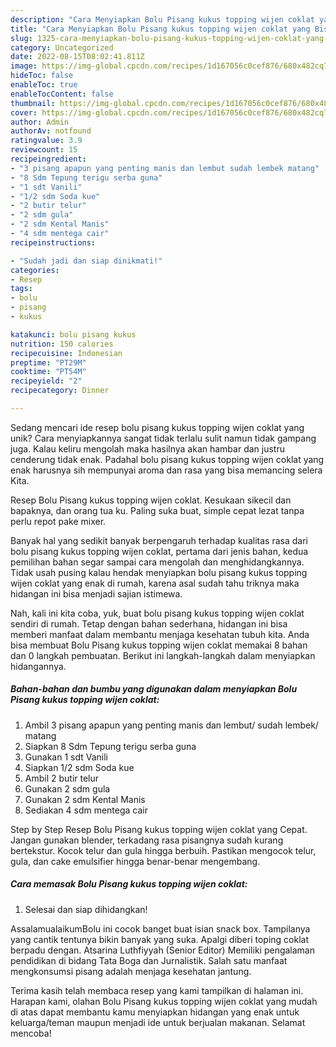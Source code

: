 ```yaml
---
description: "Cara Menyiapkan Bolu Pisang kukus topping wijen coklat yang Bisa Manjain Lidah"
title: "Cara Menyiapkan Bolu Pisang kukus topping wijen coklat yang Bisa Manjain Lidah"
slug: 1325-cara-menyiapkan-bolu-pisang-kukus-topping-wijen-coklat-yang-bisa-manjain-lidah
category: Uncategorized
date: 2022-08-15T08:02:41.811Z
image: https://img-global.cpcdn.com/recipes/1d167056c0cef876/680x482cq70/bolu-pisang-kukus-topping-wijen-coklat-foto-resep-utama.jpg
hideToc: false
enableToc: true
enableTocContent: false
thumbnail: https://img-global.cpcdn.com/recipes/1d167056c0cef876/680x482cq70/bolu-pisang-kukus-topping-wijen-coklat-foto-resep-utama.jpg
cover: https://img-global.cpcdn.com/recipes/1d167056c0cef876/680x482cq70/bolu-pisang-kukus-topping-wijen-coklat-foto-resep-utama.jpg
author: Admin
authorAv: notfound
ratingvalue: 3.9
reviewcount: 15
recipeingredient:
- "3 pisang apapun yang penting manis dan lembut sudah lembek matang"
- "8 Sdm Tepung terigu serba guna"
- "1 sdt Vanili"
- "1/2 sdm Soda kue"
- "2 butir telur"
- "2 sdm gula"
- "2 sdm Kental Manis"
- "4 sdm mentega cair"
recipeinstructions:

- "Sudah jadi dan siap dinikmati!"
categories:
- Resep
tags:
- bolu
- pisang
- kukus

katakunci: bolu pisang kukus 
nutrition: 150 calories
recipecuisine: Indonesian
preptime: "PT29M"
cooktime: "PT54M"
recipeyield: "2"
recipecategory: Dinner

---
```





Sedang mencari ide resep bolu pisang kukus topping wijen coklat yang unik? Cara menyiapkannya sangat tidak terlalu sulit namun tidak gampang juga. Kalau keliru mengolah maka hasilnya akan hambar dan justru cenderung tidak enak. Padahal bolu pisang kukus topping wijen coklat yang enak harusnya sih mempunyai aroma dan rasa yang bisa memancing selera Kita.





Resep Bolu Pisang kukus topping wijen coklat. Kesukaan sikecil dan bapaknya, dan orang tua ku. Paling suka buat, simple cepat lezat tanpa perlu repot pake mixer.

Banyak hal yang sedikit banyak berpengaruh terhadap kualitas rasa dari bolu pisang kukus topping wijen coklat, pertama dari jenis bahan, kedua pemilihan bahan segar sampai cara mengolah dan menghidangkannya. Tidak usah pusing kalau hendak menyiapkan bolu pisang kukus topping wijen coklat yang enak di rumah, karena asal sudah tahu triknya maka hidangan ini bisa menjadi sajian istimewa.






Nah, kali ini kita coba, yuk, buat bolu pisang kukus topping wijen coklat sendiri di rumah. Tetap dengan bahan sederhana, hidangan ini bisa memberi manfaat dalam membantu menjaga kesehatan tubuh kita. Anda bisa membuat Bolu Pisang kukus topping wijen coklat memakai 8 bahan dan 0 langkah pembuatan. Berikut ini langkah-langkah dalam menyiapkan hidangannya.

<!--inarticleads1-->

##### Bahan-bahan dan bumbu yang digunakan dalam menyiapkan Bolu Pisang kukus topping wijen coklat:

1. Ambil 3 pisang apapun yang penting manis dan lembut/ sudah lembek/ matang
1. Siapkan 8 Sdm Tepung terigu serba guna
1. Gunakan 1 sdt Vanili
1. Siapkan 1/2 sdm Soda kue
1. Ambil 2 butir telur
1. Gunakan 2 sdm gula
1. Gunakan 2 sdm Kental Manis
1. Sediakan 4 sdm mentega cair


Step by Step Resep Bolu Pisang kukus topping wijen coklat yang Cepat. Jangan gunakan blender, terkadang rasa pisangnya sudah kurang bertekstur. Kocok telur dan gula hingga berbuih. Pastikan mengocok telur, gula, dan cake emulsifier hingga benar-benar mengembang. 

<!--inarticleads2-->

##### Cara memasak Bolu Pisang kukus topping wijen coklat:


1. Selesai dan siap dihidangkan!

AssalamualaikumBolu ini cocok banget buat isian snack box. Tampilanya yang cantik tentunya bikin banyak yang suka. Apalgi diberi toping coklat berpadu dengan. Atsarina Luthfiyyah (Senior Editor) Memiliki pengalaman pendidikan di bidang Tata Boga dan Jurnalistik. Salah satu manfaat mengkonsumsi pisang adalah menjaga kesehatan jantung. 

Terima kasih telah membaca resep yang kami tampilkan di halaman ini. Harapan kami, olahan Bolu Pisang kukus topping wijen coklat yang mudah di atas dapat membantu kamu menyiapkan hidangan yang enak untuk keluarga/teman maupun menjadi ide untuk berjualan makanan. Selamat mencoba!
